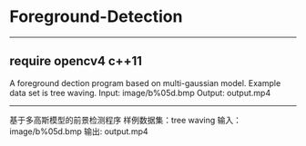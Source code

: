 # Foreground-Detection
---------------------
require opencv4 c++11
---------------------
A foreground dection program based on multi-gaussian model.
Example data set is tree waving.
Input: image/b%05d.bmp
Output: output.mp4

****************************************

基于多高斯模型的前景检测程序
样例数据集：tree waving
输入：image/b%05d.bmp
输出: output.mp4
